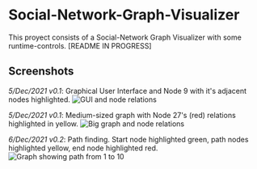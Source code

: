# Social-Network-Graph-Visualizer

This proyect consists of a Social-Network Graph Visualizer with some runtime-controls.
[README IN PROGRESS]

## Screenshots
_5/Dec/2021 v0.1_: Graphical User Interface and Node 9 with it's adjacent nodes highlighted.
![GUI and node relations](https://user-images.githubusercontent.com/89319333/144737623-c55385e6-96a5-487a-ab7e-aaf7617fe5ae.png)

_5/Dec/2021 v0.1_: Medium-sized graph with Node 27's (red) relations highlighted in yellow.
![Big graph and node relations](https://user-images.githubusercontent.com/89319333/144738004-d894aace-4955-4aa9-b9d9-1fe64a0157ba.png)

_6/Dec/2021 v0.2_: Path finding. Start node highlighted green, path nodes highlighted yellow, end node highlighted red.
![Graph showing path from 1 to 10](https://user-images.githubusercontent.com/89319333/144810302-917db5a0-28ef-4df0-8091-e72486ae7c40.png)
